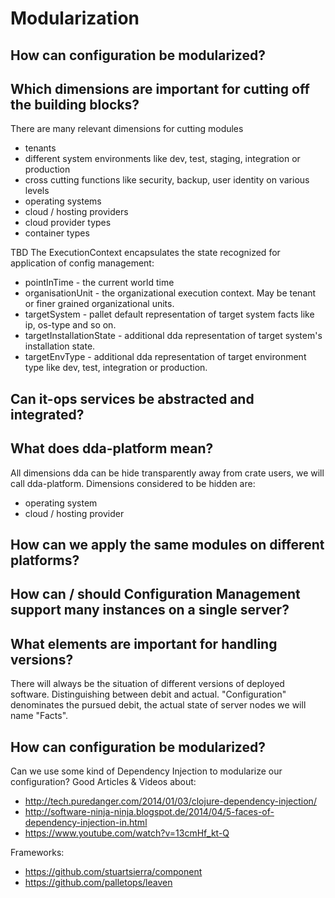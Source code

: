 # Modularization
## How can configuration be modularized?
## Which dimensions are important for cutting off the building blocks?
There are many relevant dimensions for cutting modules
* tenants 
* different system environments like dev, test, staging, integration or production 
* cross cutting functions like security, backup, user identity on various levels
* operating systems
* cloud / hosting providers
* cloud provider types
* container types

TBD
The ExecutionContext encapsulates the state recognized for application of config management:
* pointInTime - the current world time
* organisationUnit - the organizational execution context. May be tenant or finer grained organizational units. 
* targetSystem - pallet default representation of target system facts like ip, os-type and so on.
* targetInstallationState - additional dda representation of target system's installation state.  
* targetEnvType - additional dda representation of target environment type like dev, test, integration or production.  

## Can it-ops services be abstracted and integrated?

## What does dda-platform mean?
All dimensions dda can be hide transparently away from crate users, we will call dda-platform. Dimensions considered to be hidden are:
* operating system
* cloud / hosting provider

## How can we apply the same modules on different platforms?
## How can / should Configuration Management support many instances on a single server?
## What elements are important for handling versions?
There will always be the situation of different versions of deployed software. Distinguishing between debit and actual. "Configuration" denominates the pursued debit, the actual state of server nodes we will name "Facts".

## How can configuration be modularized?
Can we use some kind of Dependency Injection to modularize our configuration?
Good Articles & Videos about:
* http://tech.puredanger.com/2014/01/03/clojure-dependency-injection/
* http://software-ninja-ninja.blogspot.de/2014/04/5-faces-of-dependency-injection-in.html
* https://www.youtube.com/watch?v=13cmHf_kt-Q

Frameworks:
* https://github.com/stuartsierra/component
* https://github.com/palletops/leaven


  
  
